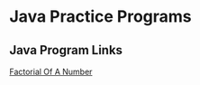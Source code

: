 # Java Practice Programs

## Java Program Links
[Factorial Of A Number](https://github.com/SambitAutomation/Java_Basics/blob/master/FactorialOfANumber.java)
